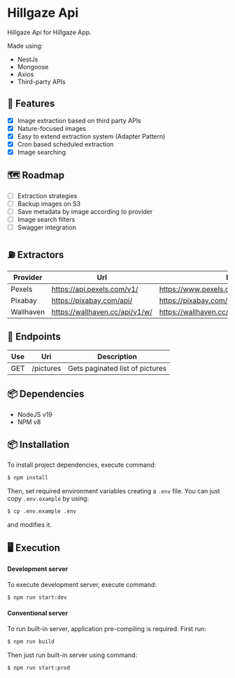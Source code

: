 # Hillgaze Api

Hillgaze Api for Hillgaze App.

Made using:

- NestJs
- Mongoose
- Axios
- Third-party APIs

## 🐝 Features

- [x] Image extraction based on third party APIs
- [x] Nature-focused images
- [x] Easy to extend extraction system (Adapter Pattern)
- [x] Cron based scheduled extraction
- [x] Image searching

## 🗺️ Roadmap

- [ ] Extraction strategies
- [ ] Backup images on S3
- [ ] Save metadata by image according to provider
- [ ] Image search filters
- [ ] Swagger integration

## ⛽️ Extractors

| Provider  | Url                            | Doc                                       |
| --------- | ------------------------------ | ----------------------------------------- |
| Pexels    | https://api.pexels.com/v1/     | https://www.pexels.com/api/documentation/ |
| Pixabay   | https://pixabay.com/api/       | https://pixabay.com/api/docs/             |
| Wallhaven | https://wallhaven.cc/api/v1/w/ | https://wallhaven.cc/help/api             |

## 🔌 Endpoints

| Use | Uri       | Description                     |
| --- | --------- | ------------------------------- |
| GET | /pictures | Gets paginated list of pictures |

## 📦 Dependencies

- NodeJS v19
- NPM v8

## 📦 Installation

To install project dependencies, execute command:

```bash
$ npm install
```

Then, set required environment variables creating a `.env` file. You can just copy `.env.example` by using:

```bash
$ cp .env.example .env
```

and modifies it.

## 🖥 Execution

#### Development server

To execute development server, execute command:

```bash
$ npm run start:dev
```

#### Conventional server

To run built-in server, application pre-compiling is required. First run:

```bash
$ npm run build
```

Then just run built-in server using command:

```bash
$ npm run start:prod
```
